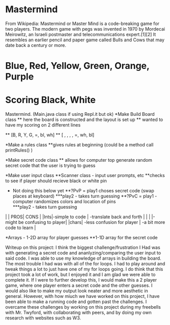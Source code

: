 # Mastermind

From Wikipedia: Mastermind or Master Mind is a code-breaking game for two players. The modern game with pegs was invented in 1970 by Mordecai Meirowitz, an Israeli postmaster and telecommunications expert.[1][2] It resembles an earlier pencil and paper game called Bulls and Cows that may date back a century or more.

# Blue, Red, Yellow, Green, Orange, Purple
# Scoring Black, White

Mastermind.  (Main.java class if using Repl.it but ok)
*Make Build Board class
** here the board is constructed and the layout is set up
** wanted to have my scoring on 2 different lines

** [B, R, Y, G, =, bl, wh]
** [ , , , , =, wh, bl]


*Make a rules class
**gives rules at beginning (could be a method call printRules() )


*Make secret code class
** allows for computer top generate random secret code that the user is trying to guess

*Make user input class
**Scanner class - input user prompts, etc
**checks to see if player should recieve black or white pin

* Not doing this below yet
**?PvP = play1 choses secret code (swap places at keyboard)
***play2 - takes turn guessing
**?PvC	= play1 - computer randomizes colors and location of pins				
***play2 - takes turn guessing

|  | PROS| CONS |
|Ints|-simple to code | -translate back and forth |
|   |		     |-might be confusing to player|
|chars| -less confusion for player | -a bit more code to learn |	 

*Arrays - 1-2D array for player guesses
	**1-1D array for the secret code
	
	
	

Writeup on this project: 
I think the biggest challenge/frustration I Had was with generating a secret code and ananlyzing/comparing the user input to said code. I was able to use my knowledge of arrays in building the board. The most trouble I had was with all of the for loops. I had to play around and tweak things a lot to just have one of my for loops going. I do think that this project took a lot of work, but I enjoyed it and I am glad we were able to complete it. If I were to further develop this, I would make this a 2 player game, where one player enters a secret code and the other guesses. I would also like to make my output look neater and more aesthetic in general. However, with how miuch we have worked on this project, I have been able to make a running code and gotten past the challenges. I overcame these challenges by working on this project during my freebells with Mr. Twyford, with collaborating with peers, and by doing my own research with websites such as W3. 
